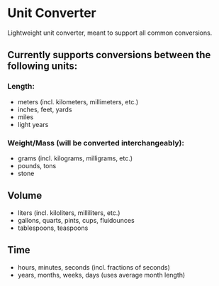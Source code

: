 # Unit Converter

Lightweight unit converter, meant to support all common conversions.

## Currently supports conversions between the following units:

### Length:

- meters (incl. kilometers, millimeters, etc.)
- inches, feet, yards
- miles
- light years

### Weight/Mass (will be converted interchangeably):

- grams (incl. kilograms, milligrams, etc.)
- pounds, tons
- stone

## Volume

- liters (incl. kiloliters, milliliters, etc.)
- gallons, quarts, pints, cups, fluidounces
- tablespoons, teaspoons

## Time

- hours, minutes, seconds (incl. fractions of seconds)
- years, months, weeks, days (uses average month length)